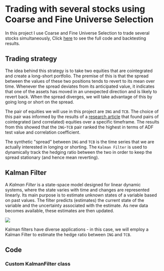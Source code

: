 # Trading with several stocks using Coarse and Fine Universe Selection
In this project I use Coarse and Fine Universe Selection to trade several stocks simultaneously,  Click [here](https://www.quantconnect.com/terminal/processCache/?request=embedded_backtest_86f1d7d37553e53a1b67c4baf6874ddc.html) to see the full code and backtesting results.


## Trading strategy
The idea behind this strategy is to take two equities that are cointegrated and create a long-short portfolio. The premise of this is that the spread between the values of these two positions tends to revert to its mean over time. Whenever the spread deviates from its anticipated value, it indicates that one of the assets has moved in an unexpected direction and is likely to revert back. When the spread diverges, we will take advantage of this by going long or short on the spread.

The pair of equities we will use in this project are `ING` and `TCB`. The choice of this pair was informed by the results of a [research article](https://www.quantconnect.com/research/15347/intraday-dynamic-pairs-trading-using-correlation-and-cointegration-approach/p1) that found pairs of cointegrated (and correlated) equities over a specific timeframe. The results from this showed that the `ING`-`TCB` pair ranked the highest in terms of ADF test value and correlation coefficient.

The synthetic "spread" between `ING` and `TCB` is the time series that we are actually interested in longing or shorting. The `Kalman Filter` is used to dynamically track the hedging ratio between the two in order to keep the spread stationary (and hence mean reverting).


## Kalman Filter

A _Kalman Filter_ is a state-space model designed for linear dynamic systems, where the state varies with time and changes are represented linearly. Its main purpose is to estimate unknown states of a variable based on past values. The filter predicts (estimates) the current state of the variable and the uncertainty associated with the estimate. As new data becomes available, these estimates are then updated. 

<img src="diagram.png?raw=true"/>

Kalman filters have diverse applications - in this case, we will employ a Kalman Filter to estimate the hedge ratio between `ING` and `TCB`. 

## Code

### Custom KalmanFilter class 
